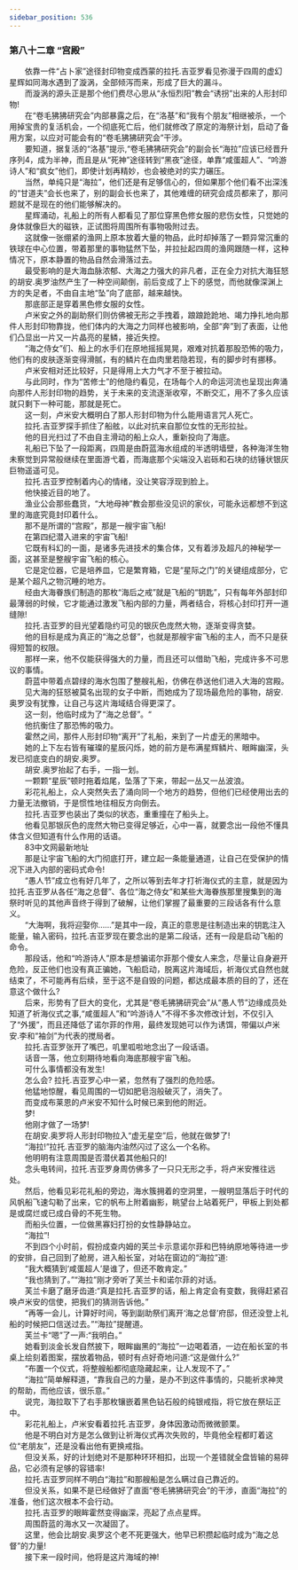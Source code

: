 ```yaml
---
sidebar_position: 536
---
```

### 第八十二章 “宫殿”  


　　依靠一件“占卜家”途径封印物变成西蒙的拉托.吉亚罗看见弥漫于四周的虚幻星辉如同海水遇到了漩涡，全部倾泻而来，形成了巨大的漏斗。  
　　而漩涡的源头正是那个他们费尽心思从“永恒烈阳”教会“诱拐”出来的人形封印物!  
　　在“卷毛狒狒研究会”内部暴露之后，在“洛基”和“我有个朋友”相继被杀，一个用掉宝贵的复活机会，一个彻底死亡后，他们就修改了原定的海祭计划，启动了备用方案，以应对可能会有的“卷毛狒狒研究会”干涉。  
　　要知道，据复活的“洛基”提示,“卷毛狒狒研究会”的副会长“海拉”应该已经晋升序列4，成为半神，而且是从“死神”途径转到“黑夜”途径，单靠“咸蛋超人”、“吟游诗人”和“疯女”他们，即使计划再精妙，也会被绝对的实力碾压。  
　　当然，单纯只是“海拉”，他们还是有足够信心的，但如果那个他们看不出深浅的“甘道夫”会长也来了，别的副会长也来了，其他难缠的研究会成员都来了，那问题就不是现在的他们能够解决的。  
　　星辉涌动，礼船上的所有人都看见了那位穿黑色修女服的悲伤女性，只觉她的身体就像巨大的磁铁，正试图将周围所有事物吸附过去。  
　　这就像一张绷紧的渔网上原本放着大量的物品，此时却掉落了一颗异常沉重的铁球在中心位置，带着那里的事物猛然下坠，并拉扯起四周的渔网跟随一样，这种情况下，原本静置的物品自然会滑落过去。  
　　最受影响的是大海血脉浓郁、大海之力强大的非凡者，正在全力对抗大海狂怒的胡安.奥罗油然产生了一种空间颠倒，前后变成了上下的感觉，而他就像深渊上方的失足者，不由自主地“坠”向了底部，越来越快。  
　　那底部正是穿着黑色修女服的女性。  
　　卢米安之外的副助祭们则仿佛被无形之手拽着，踉踉跄跄地、竭力挣扎地向那件人形封印物靠拢，他们体内的大海之力同样也被影响，全部“奔”到了表面，让他们凸显出一片又一片晶亮的星鳞，接近失控。  
　　“海之侍女”们、船上的水手们在原地摇摇晃晃，艰难对抗着那股恐怖的吸力，他们有的皮肤逐渐变得滑腻，有的鳞片在血肉里若隐若现，有的脚步时有挪移。  
　　卢米安相对还比较好，只是得用上大力气才不至于被拉动。  
　　与此同时，作为“苦修士”的他隐约看见，在场每个人的命运河流也呈现出奔涌向那件人形封印物的趋势，关于未来的支流逐渐收窄，不断交汇，用不了多久应该就只剩下一种可能，那就是死亡。  
　　这一刻，卢米安大概明白了那人形封印物为什么能用语言咒人死亡。  
　　拉托.吉亚罗探手抓住了船舷，以此对抗来自那位女性的无形拉扯。  
　　他的目光扫过了不由自主滑动的船上众人，重新投向了海底。  
　　礼船已下坠了一段距离，四周是由蔚蓝海水组成的半透明墙壁，各种海洋生物未察觉到异常般继续在里面游弋着，而海底那个尖端没入岩砾和石块的纺锤状银灰巨物遥遥可见。  
　　拉托.吉亚罗控制着内心的情绪，没让笑容浮现到脸上。  
　　他快接近目的地了。  
　　渔业公会那些蠢货，“大地母神”教会那些没见识的家伙，可能永远都想不到这里的海底究竟封印着什么。  
　　那不是所谓的“宫殿”，那是一艘宇宙飞船!  
　　在第四纪潜入进来的宇宙飞船!  
　　它既有科幻的一面，是诸多先进技术的集合体，又有着涉及超凡的神秘学一面，这甚至是整艘宇宙飞船的核心。  
　　它是定位器，它是培养皿，它是繁育箱，它是“星际之门”的关键组成部分，它是某个超凡之物沉睡的地方。  
　　经由大海眷族们制造的那枚“海后之戒”就是飞船的“钥匙”，只有每年外部封印最薄弱的时候，它才能通过激发飞船内部的力量，两者结合，将核心封印打开一道缝隙!  
　　拉托.吉亚罗的目光望着隐约可见的银灰色庞然大物，逐渐变得贪婪。  
　　他的目标是成为真正的“海之总督”，也就是那艘宇宙飞船的主人，而不只是获得短暂的权限。  
　　那样一来，他不仅能获得强大的力量，而且还可以借助飞船，完成许多不可思议的事情。  
　　蔚蓝中带着点碧绿的海水包围了整艘礼船，仿佛在恭送他们进入大海的宫殿。  
　　见大海的狂怒被莫名出现的女子中断，而她成为了现场最危险的事物，胡安.奥罗没有犹豫，让自己与这片海域结合得更深了。  
　　这一刻，他临时成为了“海之总督”。“  
　　他抗衡住了那恐怖的吸力。  
　　霍然之间，那件人形封印物“离开”了礼船，来到了一片虚无的黑暗中。  
　　她的上下左右皆有璀璨的星辰闪烁，她的前方是布满星辉鳞片、眼眸幽深，头发已彻底变白的胡安.奥罗。  
　　胡安.奥罗抬起了右手，一指一划。  
　　一颗颗“星辰”顿时拖着焰尾，坠落了下来，带起一丛又一丛波浪。  
　　彩花礼船上，众人突然失去了涌向同一个地方的趋势，但他们已经使用出去的力量无法撤销，于是惯性地往相反方向倒去。  
　　拉托.吉亚罗也装出了类似的状态，重重撞在了船头上。  
　　他看见那银灰色的庞然大物已变得足够近，心中一喜，就要念出一段他不懂具体含义但知道有什么作用的话语。  
　　83中文网最新地址  
　　那是让宇宙飞船的大门彻底打开，建立起一条能量通道，让自己在受保护的情况下进入内部的密码式命令!  
　　“愚人节”成立也有好几年了，之所以等到去年才打祈海仪式的主意，就是因为拉托.吉亚罗从各任“海之总督”、各位“海之侍女”和某些大海眷族那里搜集到的海祭时听见的其他声音终于得到了破解，让他们掌握了最重要的三段话各有什么意义。  
　　“大海啊，我将迎娶你……”是其中一段，真正的意思是往制造出来的钥匙注入能量，输入密码，拉托.吉亚罗现在要念出的是第二段话，还有一段是启动飞船的命令。  
　　那段话，他和“吟游诗人”原本是想骗诺尔菲那个傻女人来念，尽量让自身避开危险，反正他们也没有真正骗她，飞船启动，脱离这片海域后，祈海仪式自然也就结束了，不可能再有后续，至于这不是自毁的问题，都达成最本质的目的了，还在意这个做什么?  
　　后来，形势有了巨大的变化，尤其是“卷毛狒狒研究会”从“愚人节”边缘成员处知道了祈海仪式之事,“咸蛋超人”和“吟游诗人”不得不多次修改计划，不仅引入了“外援”，而且还降低了诺尔菲的作用，最终发现她可以作为诱饵，带偏以卢米安.李和“袖剑”为代表的搅局者。  
　　拉托.吉亚罗张开了嘴巴，叽里呱啦地念出了一段话语。  
　　话音一落，他立刻期待地看向海底那艘宇宙飞船。  
　　可什么事情都没有发生!  
　　怎么会? 拉托.吉亚罗心中一紧，忽然有了强烈的危险感。  
　　他猛地惊醒，看见周围的一切如肥皂泡般破灭了，消失了。  
　　而变成布莱恩的卢米安不知什么时候已来到他的附近。  
　　梦!  
　　他刚才做了一场梦!  
　　在胡安.奥罗将人形封印物拉入“虚无星空”后，他就在做梦了!  
　　“海拉!”拉托.吉亚罗的脑海内油然闪过了这么一个名称。  
　　他明明有注意周围是否潜伏着其他船只的!  
　　念头电转间，拉托.吉亚罗身周仿佛多了一只只无形之手，将卢米安推往远处。  
　　然后，他看见彩花礼船的旁边，海水簇拥着的空洞里，一艘明显落后于时代的风帆船飞速勾勒了出来，它的帆布上附着幽影，眺望台上站着死尸，甲板上到处都是或腐烂或已成白骨的不死生物。  
　　而船头位置，一位做黑寡妇打扮的女性静静站立。  
　　“海拉”!  
　　不到四个小时前，假扮成查内姆的芙兰卡示意诺尔菲和巴特纳原地等待进一步的安排，自己回到了舱房，进入船长室，对站在窗边的“海拉”道:  
　　“我大概猜到‘咸蛋超人’是谁了，但还不敢肯定。”  
　　“我也猜到了。”“海拉”刚才旁听了芙兰卡和诺尔菲的对话。  
　　芙兰卡磨了磨牙齿道:“真是拉托.吉亚罗的话，船上肯定会有变数，我得赶紧召唤卢米安的信使，把我们的猜测告诉他。”  
　　“再等一会儿，计算好时间，等到副助祭们离开‘海之总督’府邸，但还没登上礼船的时候把口信送过去。”“海拉”提醒道。  
　　芙兰卡“嗯”了一声:“我明白。”  
　　她看到淡金长发自然披下，眼眸幽黑的“海拉”一边喝着酒，一边在船长室的书桌上绘刻着图案，摆放着物品，顿时有点好奇地问道:“这是做什么?”  
　　“布置一个仪式，将整艘船都彻底隐藏起来，让人发现不了。”  
　　“海拉”简单解释道，“靠我自己的力量，是办不到这件事情的，只能祈求神灵的帮助，而他应该，很乐意。”  
　　说完，海拉取下了右手那枚镶嵌着黑色钻石般的纯银戒指，将它放在祭坛正中。  
　　彩花礼船上，卢米安看着拉托.吉亚罗，身体因激动而微微颤栗。  
　　他是不明白对方是怎么做到让祈海仪式再次失败的，毕竟他全程都盯着这位“老朋友”，还是没看出他有更换戒指。  
　　但没关系，好的计划绝对不是那种环环相扣，出现一个差错就全盘皆输的易碎品，它必须有足够的容错率!  
　　拉托.吉亚罗同样不明白“海拉”和那艘船是怎么瞒过自己靠近的。  
　　但没关系，如果不是已经做好了直面“卷毛狒狒研究会”的干涉，直面“海拉”的准备，他们这次根本不会行动。  
　　拉托.吉亚罗的眼眸霍然变得幽深，亮起了点点星辉。  
　　周围蔚蓝的海水又一次凝固了。  
　　这里，他会比胡安.奥罗这个老不死更强大，他早已积攒起临时成为“海之总督”的力量!  
　　接下来一段时间，他将是这片海域的神!  
